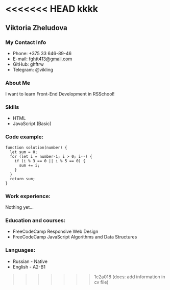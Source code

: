 <<<<<<< HEAD
kkkk
=======
## Viktoria Zheludova

### My Contact Info
- Phone: +375 33 646-89-46
- E-mail: fghtt413@gmail.com
- GitHub: ghftrw
- Telegram: @vikling 

### About Me
I want to learn Front-End Development in RSSchool!

### Skills
- HTML
- JavaScript (Basic)

### Code example:
```
function solution(number) {
  let sum = 0;
  for (let i = number-1; i > 0; i--) {
    if (i % 3 == 0 || i % 5 == 0) {
      sum += i;
    }
  }
  return sum;
}
```

### Work experience:
Nothing yet…

### Education and courses:
- FreeCodeCamp Responsive Web Design
- FreeCodeCamp JavaScript Algorithms and Data Structures 

### Languages:
- Russian - Native
- English - A2-B1
>>>>>>> 1c2a018 (docs: add information in cv file)
